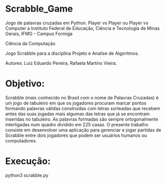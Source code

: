 # Scrabble_Game
Jogo de palavras cruzadas em Python. Player vs Player ou Player vs Computer
a
Instituto Federal de Educação, Ciência e Tecnologia de Minas Gerais, IFMG - Campus Formiga

Ciência da Computação

Jogo Scrabble para a disciplina Projeto e Analise de Algoritmos.

Autores: Luiz Eduardo Pereira, Rafaela Martins Vieira.

# Objetivo:
Scrabble (mais conhecido no Brasil com o nome de Palavras Cruzadas) é um jogo de tabuleiro em que os jogadores procuram marcar pontos formando palavras válidas construídas com letras sorteadas que recebem antes das suas jogadas mais algumas das letras que já se encontram inseridas no tabuleiro. As palavras formadas são sempre ortogonalmente interligadas num quadro dividido em 225 casas.
O presente trabalho consiste em desenvolver uma aplicação para gerenciar e jogar partidas de Scrabble entre dois jogadores que podem ser usuários humanos ou computadores.

# Execução:

python3 scrabble.py
